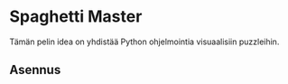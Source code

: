 # Spaghetti Master
Tämän pelin idea on yhdistää Python ohjelmointia visuaalisiin puzzleihin.

## Asennus